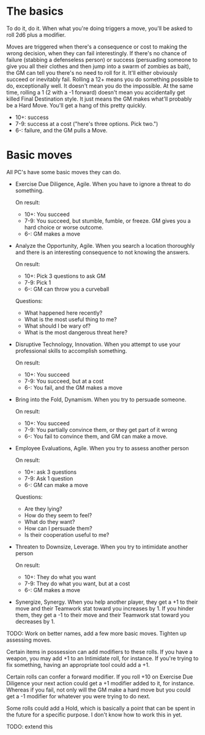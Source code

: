 # The basics

To do it, do it. When what you're doing triggers a move, you'll be asked to
roll 2d6 plus a modifier. 

Moves are triggered when there's a consequence or cost to making the wrong
decision, when they can fail interestingly. If there's no chance of failure
(stabbing a defenseless person) or success (persuading someone to give you all
their clothes and then jump into a swarm of zombies as bait), the GM can tell
you there's no need to roll for it. It'll either obviously succeed or inevitably
fail. Rolling a 12+ means you do something possible to do, exceptionally well.
It doesn't mean you do the impossible. At the same time, rolling a 1 (2 with a
-1 forward) doesn't mean you accidentally get killed Final Destination style. It
just means the GM makes what'll probably be a Hard Move. You'll get a hang of
this pretty quickly.


- 10+: success
- 7-9: success at a cost ("here's three options. Pick two.")
- 6-: failure, and the GM pulls a Move.

# Basic moves

All PC's have some basic moves they can do.

- Exercise Due Diligence, Agile. When you have to ignore a threat to do something.

   On result:
     - 10+: You succeed
     - 7-9: You succeed, but stumble, fumble, or freeze. GM gives you a hard
        choice or worse outcome.
     - 6-: GM makes a move

- Analyze the Opportunity, Agile. When you search a location thoroughly and
  there is an interesting consequence to not knowing the answers.

   On result:
     - 10+: Pick 3 questions to ask GM
     - 7-9: Pick 1
     - 6-: GM can throw you a curveball

   Questions:
     - What happened here recently?
     - What is the most useful thing to me?
     - What should I be wary of?
     - What is the most dangerous threat here?

- Disruptive Technology, Innovation. When you attempt to use your professional
  skills to accomplish something.

   On result:
     - 10+: You succeed
     - 7-9: You succeed, but at a cost
     - 6-: You fail, and the GM makes a move

- Bring into the Fold, Dynamism. When you try to persuade someone.

   On result:
     - 10+: You succeed
     - 7-9: You partially convince them, or they get part of it wrong
     - 6-: You fail to convince them, and GM can make a move.

- Employee Evaluations, Agile. When you try to assess another person

   On result:
     - 10+: ask 3 questions
     - 7-9: Ask 1 question
     - 6-: GM can make a move

   Questions:
     - Are they lying?
     - How do they seem to feel?
     - What do they want?
     - How can I persuade them?
     - Is their cooperation useful to me?

- Threaten to Downsize, Leverage. When you try to intimidate another person

   On result:
     - 10+: They do what you want
     - 7-9: They do what you want, but at a cost
     - 6-: GM makes a move

- Synergize, Synergy. When you help another player, they get a +1 to their move
  and their Teamwork stat toward you increases by 1.
  If you hinder them, they get a -1 to their move and their Teamwork stat toward
  you decreases by 1. 


TODO: Work on better names, add a few more basic moves. Tighten up assessing
moves.

Certain items in possession can add modifiers to these rolls. If you have a
weapon, you may add +1 to an Intimidate roll, for instance. If you're trying to
fix something, having an appropriate tool could add a +1. 

Certain rolls can confer a forward modifier. If you roll +10 on Exercise Due
Diligence your next action could get a +1 modifier added to it, for instance.
Whereas if you fail, not only will the GM make a hard move but you could get a
-1 modifier for whatever you were trying to do next.

Some rolls could add a Hold, which is basically a point that can be spent in the
future for a specific purpose. I don't know how to work this in yet.

TODO: extend this
